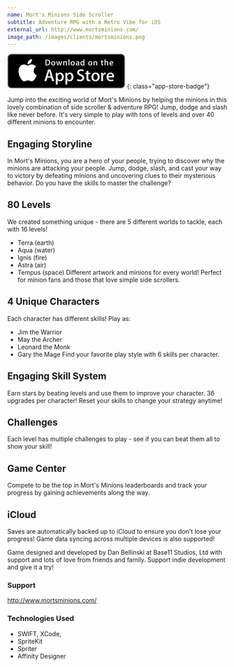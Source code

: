```yaml
---
name: Mort's Minions Side Scroller
subtitle: Adventure RPG with a Retro Vibe for iOS
external_url: http://www.mortsminions.com/
image_path: /images/clients/mortsminions.png
---
```


[![iOS Download](/images/app-store-badge.svg)](https://itunes.apple.com/us/app/morts-minions-side-scroller-adventure-rpg/id1082229199?mt=8)
{: class="app-store-badge"}

Jump into the exciting world of Mort's Minions by helping the minions in this lovely combination of side scroller & adventure RPG! Jump, dodge and slash like never before. It's very simple to play with tons of levels and over 40 different minions to encounter.

## Engaging Storyline

In Mort's Minions, you are a hero of your people, trying to discover why the minions are attacking your people. Jump, dodge, slash, and cast your way to victory by defeating minions and uncovering clues to their mysterious behavior. Do you have the skills to master the challenge?

## 80 Levels
We created something unique - there are 5 different worlds to tackle, each with 16 levels! 
* Terra (earth)
* Aqua (water)
* Ignis (fire)
* Astra (air)
* Tempus (space)
Different artwork and minions for every world! Perfect for minion fans and those that love simple side scrollers.

## 4 Unique Characters
Each character has different skills! Play as:
* Jim the Warrior
* May the Archer 
* Leonard the Monk
* Gary the Mage
Find your favorite play style with 6 skills per character.

## Engaging Skill System
Earn stars by beating levels and use them to improve your character. 36 upgrades per character! Reset your skills to change your strategy anytime!

## Challenges
Each level has multiple challenges to play - see if you can beat them all to show your skill!

## Game Center
Compete to be the top in Mort's Minions leaderboards and track your progress by gaining achievements along the way.

## iCloud
Saves are automatically backed up to iCloud to ensure you don't lose your progress! Game data syncing across multiple devices is also supported!

Game designed and developed by Dan Bellinski at Base11 Studios, Ltd with support and lots of love from friends and family. Support indie development and give it a try!

### Support
http://www.mortsminions.com/

### Technologies Used

* SWIFT, XCode, 
* SpriteKit
* Spriter
* Affinity Designer
